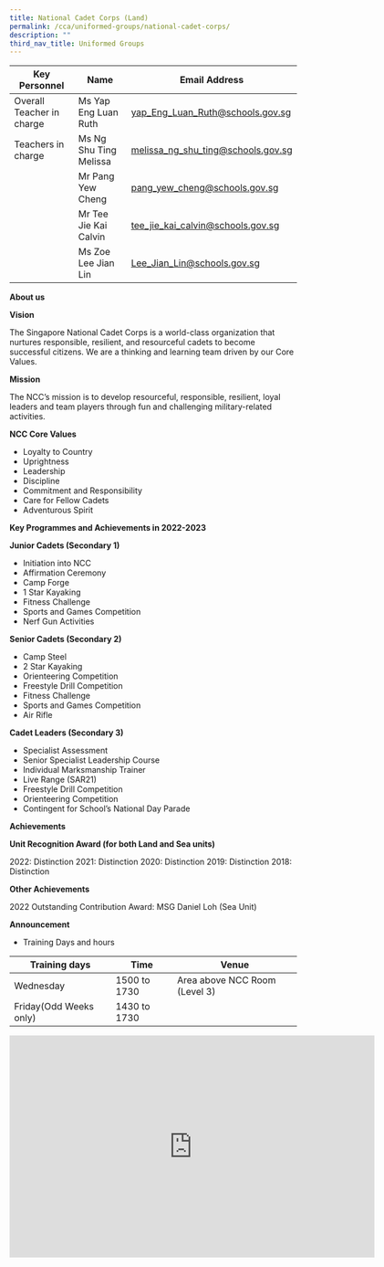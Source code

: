 ```yaml
---
title: National Cadet Corps (Land)
permalink: /cca/uniformed-groups/national-cadet-corps/
description: ""
third_nav_title: Uniformed Groups
---
```

| Key Personnel 	| Name 	| Email Address 	|
|---	|---	|---	|
| Overall Teacher in charge	| Ms Yap Eng Luan Ruth	| [yap_Eng_Luan_Ruth@schools.gov.sg](mailto:yap_Eng_Luan_Ruth@schools.gov.sg)	|
| Teachers in charge	| Ms Ng Shu Ting Melissa	| [melissa_ng_shu_ting@schools.gov.sg](mailto:melissa_ng_shu_ting@schools.gov.sg)	|
| 	| Mr Pang Yew Cheng 	| [pang_yew_cheng@schools.gov.sg](mailto:pang_yew_cheng@schools.gov.sg)	|
| 	| Mr Tee Jie Kai Calvin 	| [tee_jie_kai_calvin@schools.gov.sg](mailto:tee_jie_kai_calvin@schools.gov.sg)	|
| 	| Ms Zoe Lee Jian Lin 	| [Lee_Jian_Lin@schools.gov.sg](mailto:Lee_Jian_Lin@schools.gov.sg)	|

**About us**

**Vision** 

The Singapore National Cadet Corps is a world-class organization that nurtures responsible, resilient, and resourceful cadets to become successful citizens. We are a thinking and learning team driven by our Core Values.

**Mission**

The NCC’s mission is to develop resourceful, responsible, resilient, loyal leaders and team players through fun and challenging military-related activities.

**NCC Core Values**

* Loyalty to Country
* Uprightness
* Leadership
* Discipline
* Commitment and Responsibility
* Care for Fellow Cadets
* Adventurous Spirit
 

**Key Programmes and Achievements in 2022-2023**

**Junior Cadets (Secondary 1)**

* Initiation into NCC
* Affirmation Ceremony
* Camp Forge
* 1 Star Kayaking
* Fitness Challenge
* Sports and Games Competition
* Nerf Gun Activities


**Senior Cadets (Secondary 2)**
* Camp Steel
* 2 Star Kayaking
* Orienteering Competition
* Freestyle Drill Competition 
* Fitness Challenge
* Sports and Games Competition 
* Air Rifle

**Cadet Leaders (Secondary 3)**
* Specialist Assessment 
* Senior Specialist Leadership Course
* Individual Marksmanship Trainer 
* Live Range (SAR21)
* Freestyle Drill Competition 
* Orienteering Competition 
* Contingent for School’s National Day Parade

**Achievements**

**Unit Recognition Award (for both Land and Sea units)**

2022: Distinction
2021: Distinction 
2020: Distinction 
2019: Distinction 
2018: Distinction

**Other Achievements**

2022 Outstanding Contribution Award: MSG Daniel Loh (Sea Unit)


**Announcement** 

* Training Days and hours

|Training days	| Time	| Venue	|
|---	|---	|---	|
| Wednesday | 1500 to 1730 | Area above NCC Room (Level 3) |
| Friday(Odd Weeks only)	| 1430 to 1730 |  |

<iframe src="https://docs.google.com/presentation/d/e/2PACX-1vStKUhGBUbkvoOVCjeUnGOZ1_88_2Xiae4g0uG0XlwWS0cbrmsxMRhgBvTzjper_w/embed?start=true&amp;loop=true&amp;delayms=3000" frameborder="0" width="640" height="389" allowfullscreen="true"></iframe>